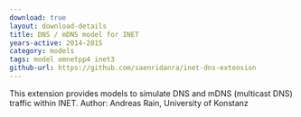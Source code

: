 ```yaml
---
download: true
layout: download-details
title: DNS / mDNS model for INET
years-active: 2014-2015
category: models
tags: model omnetpp4 inet3
github-url: https://github.com/saenridanra/inet-dns-extension
---
```


This extension provides models to simulate DNS and mDNS (multicast DNS)
traffic within INET. Author: Andreas Rain, University of Konstanz
